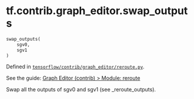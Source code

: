 <div itemscope itemtype="http://developers.google.com/ReferenceObject">
<meta itemprop="name" content="tf.contrib.graph_editor.swap_outputs" />
</div>

# tf.contrib.graph_editor.swap_outputs

``` python
swap_outputs(
    sgv0,
    sgv1
)
```



Defined in [`tensorflow/contrib/graph_editor/reroute.py`](https://www.tensorflow.org/code/tensorflow/contrib/graph_editor/reroute.py).

See the guide: [Graph Editor (contrib) > Module: reroute](../../../../../api_guides/python/contrib.graph_editor.md#Module_reroute)

Swap all the outputs of sgv0 and sgv1 (see _reroute_outputs).